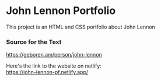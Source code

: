 # John Lennon Portfolio
This project is an HTML and CSS portfolio about John Lennon  
### Source for the Text
https://geboren.am/person/john-lennon  
  
Here's the link to the website on netlify:  
https://john-lennon-pf.netlify.app/
